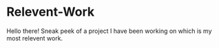 # Relevent-Work

Hello there! Sneak peek of a project I have been working on which is my most relevent work. 
